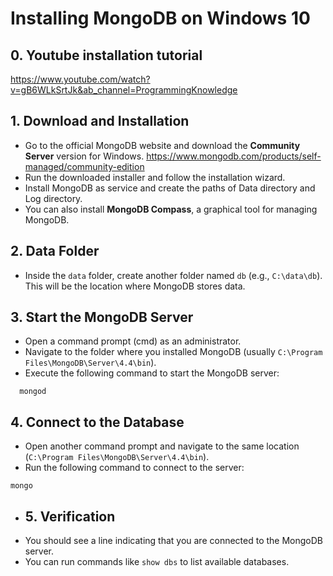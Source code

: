 # Installing MongoDB on Windows 10 

## 0. Youtube installation tutorial
https://www.youtube.com/watch?v=gB6WLkSrtJk&ab_channel=ProgrammingKnowledge

## 1. Download and Installation
- Go to the official MongoDB website and download the **Community Server** version for Windows. 
https://www.mongodb.com/products/self-managed/community-edition
- Run the downloaded installer and follow the installation wizard. 
- Install MongoDB as service and create the paths of Data directory and Log directory.
- You can also install **MongoDB Compass**, a graphical tool for managing MongoDB.

## 2. Data Folder  
- Inside the `data` folder, create another folder named `db` (e.g., `C:\data\db`). This will be the location where MongoDB stores data.

## 3. Start the MongoDB Server 
- Open a command prompt (cmd) as an administrator.
- Navigate to the folder where you installed MongoDB (usually `C:\Program Files\MongoDB\Server\4.4\bin`).
- Execute the following command to start the MongoDB server:
```
  mongod
```

## 4. Connect to the Database
- Open another command prompt and navigate to the same location (`C:\Program Files\MongoDB\Server\4.4\bin`).
- Run the following command to connect to the server:
```
mongo
```

- ## 5. Verification
- You should see a line indicating that you are connected to the MongoDB server.
- You can run commands like `show dbs` to list available databases.
